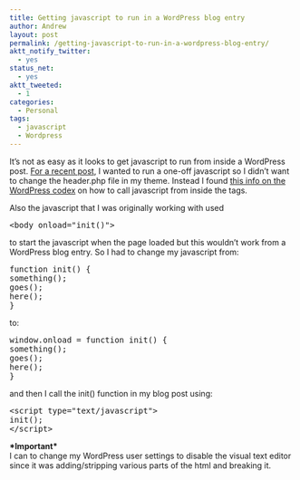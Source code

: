 ```yaml
---
title: Getting javascript to run in a WordPress blog entry
author: Andrew
layout: post
permalink: /getting-javascript-to-run-in-a-wordpress-blog-entry/
aktt_notify_twitter:
  - yes
status_net:
  - yes
aktt_tweeted:
  - 1
categories:
  - Personal
tags:
  - javascript
  - Wordpress
---
```

It&#8217;s not as easy as it looks to get javascript to run from inside a WordPress post. [For a recent post][1], I wanted to run a one-off javascript so I didn&#8217;t want to change the header.php file in my theme. Instead I found [this info on the WordPress codex][2] on how to call javascript from inside the <body> tags. 

Also the javascript that I was originally working with used

<pre class="brush: xml; title: ; notranslate" title="">&lt;body onload="init()"&gt;
</pre>

to start the javascript when the page loaded but this wouldn&#8217;t work from a WordPress blog entry. So I had to change my javascript from:

<pre class="brush: jscript; title: ; notranslate" title="">function init() {
something();
goes();
here();
}
</pre>

to:

<pre class="brush: jscript; title: ; notranslate" title="">window.onload = function init() {
something();
goes();
here();
}
</pre>

and then I call the init() function in my blog post using:

<pre class="brush: xml; title: ; notranslate" title="">&lt;script type="text/javascript"&gt;
init();
&lt;/script&gt;
</pre>

**\*Important\***  
I can to change my WordPress user settings to disable the visual text editor since it was adding/stripping various parts of the html and breaking it.

 [1]: http://www.andrewdyck.com/mapping-data-on-the-web-using-mapbox-openlayers/
 [2]: http://codex.wordpress.org/Using_Javascript#Javascript_in_Posts